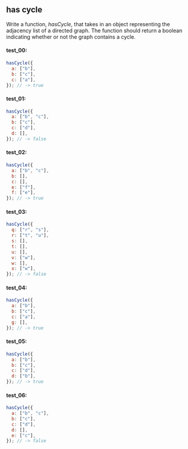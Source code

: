 ## has cycle

Write a function, _hasCycle_, that takes in an object representing the adjacency list of a directed
graph. The function should return a boolean indicating whether or not the graph contains a cycle.

#### test_00:

```js
hasCycle({
  a: ["b"],
  b: ["c"],
  c: ["a"],
}); // -> true
```

#### test_01:

```js
hasCycle({
  a: ["b", "c"],
  b: ["c"],
  c: ["d"],
  d: [],
}); // -> false
```

#### test_02:

```js
hasCycle({
  a: ["b", "c"],
  b: [],
  c: [],
  e: ["f"],
  f: ["e"],
}); // -> true
```

#### test_03:

```js
hasCycle({
  q: ["r", "s"],
  r: ["t", "u"],
  s: [],
  t: [],
  u: [],
  v: ["w"],
  w: [],
  x: ["w"],
}); // -> false
```

#### test_04:

```js
hasCycle({
  a: ["b"],
  b: ["c"],
  c: ["a"],
  g: [],
}); // -> true
```

#### test_05:

```js
hasCycle({
  a: ["b"],
  b: ["c"],
  c: ["d"],
  d: ["b"],
}); // -> true
```

#### test_06:

```js
hasCycle({
  a: ["b", "c"],
  b: ["c"],
  c: ["d"],
  d: [],
  e: ["c"],
}); // -> false
```
